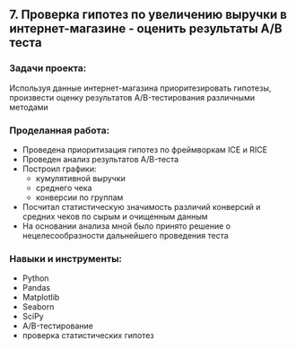 ## 7. Проверка гипотез по увеличению выручки в интернет-магазине - оценить результаты A/B теста

### Задачи проекта:

Используя данные интернет-магазина приоритезировать гипотезы, произвести оценку результатов A/B-тестирования различными методами

### Проделанная работа:

- Проведена приоритизация гипотез по фреймворкам ICE и RICE
- Проведен анализ результатов A/B-теста
- Построил графики:
    - кумулятивной выручки
    - среднего чека
    - конверсии по группам
- Посчитал статистическую значимость различий конверсий и средних чеков по сырым и очищенным данным
- На основании анализа мной было принято решение о нецелесообразности дальнейшего проведения теста

### Навыки и инструменты:

- Python
- Pandas
- Matplotlib
- Seaborn
- SciPy
- A/B-тестирование
- проверка статистических гипотез

